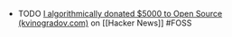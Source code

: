 - TODO [I algorithmically donated $5000 to Open Source (kvinogradov.com)](https://news.ycombinator.com/item?id=42312469) on [[Hacker News]] #FOSS